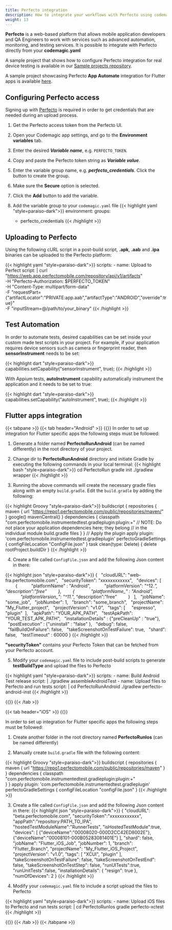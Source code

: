 ```yaml
---
title: Perfecto integration
description: How to integrate your workflows with Perfecto using codemagic.yaml
weight: 13
---
```


**Perfecto** is a web-based platform that allows mobile application developers and QA Engineers to work with services such as advanced automation, monitoring, and testing services. It is possible to integrate with Perfecto directly from your **codemagic.yaml**

A sample project that shows how to configure Perfecto integration for real device testing is available in our [Sample projects repository](https://github.com/codemagic-ci-cd/codemagic-sample-projects/tree/main/integrations/perfecto_sample_project).

A sample project showcasing Perfecto **App Automate** integration for Flutter apps is available [here](https://github.com/codemagic-ci-cd/codemagic-sample-projects/tree/main/integrations/perfecto_flutter_sample_project).


## Configuring Perfecto access

Signing up with [Perfecto](https://www.perfecto.io/) is required in order to get credentials that are needed during an upload process. 

1. Get the Perfecto access token from the Perfecto UI.
1. Open your Codemagic app settings, and go to the **Environment variables** tab.
2. Enter the desired **_Variable name_**, e.g. `PERFECTO_TOKEN`.
3. Copy and paste the Perfecto token string as **_Variable value_**.
4. Enter the variable group name, e.g. **_perfecto_credentials_**. Click the button to create the group.
5. Make sure the **Secure** option is selected.
6. Click the **Add** button to add the variable.

7. Add the variable group to your `codemagic.yaml` file
{{< highlight yaml "style=paraiso-dark">}}
  environment:
    groups:
      - perfecto_credentials
{{< /highlight >}}


## Uploading to Perfecto

Using the following cURL script in a post-build script, **.apk**, **.aab** and **.ipa** binaries can be uploaded to the Perfecto platform:

{{< highlight yaml "style=paraiso-dark">}}
  scripts:
    - name: Upload to Perfect
      script: | 
        curl "https://web.app.perfectomobile.com/repository/api/v1/artifacts" \
        -H "Perfecto-Authorization: $PERFECTO_TOKEN" \
        -H "Content-Type: multipart/form-data" \
        -F "requestPart={\"artifactLocator\":\"PRIVATE:app.aab\",\"artifactType\":\"ANDROID\",\"override\":true}" \
        -F "inputStream=@/path/to/your_binary"
{{< /highlight >}}



## Test Automation

In order to automate tests, desired capabilities can be set inside your custom made test scripts in your project. For example, if your application requires device sensors such as camera or fingerprint reader, then **sensorInstrument** needs to be set:

{{< highlight dart "style=paraiso-dark">}}
  capabilities.setCapability("sensorInstrument", true);
{{< /highlight >}}


With Appium tests, **autoInstrument** capability automatically instrument the application and it needs to be set to true:

{{< highlight dart "style=paraiso-dark">}}
  capabilities.setCapability("autoInstrument", true);
{{< /highlight >}}


## Flutter apps integration

{{< tabpane >}}
{{< tab header="Android" >}}
{{<markdown>}}
In order to set up integration for Flutter specific apps the following steps must be followed:

1. Generate a folder named **PerfectoRunAndroid** (can be named differently) in the root directory of your project.

2. Change dir to **PerfectoRunAndroid** directory and initiate Gradle by executing the following commands in your local terminal:
{{< highlight bash "style=paraiso-dark">}}
cd PerfectoRun 
gradle init 
./gradlew wrapper
{{< /highlight >}}

3. Running the above commands will create the necessary gradle files along with an empty `build.gradle`. Edit the `build.gradle` by adding the following:

{{< highlight Groovy "style=paraiso-dark">}}
buildscript {
    repositories {
        maven {
            url "https://repo1.perfectomobile.com/public/repositories/maven/"      
        }
        google()
        mavenCentral()
    }
    dependencies {
        classpath "com.perfectomobile.instrumentedtest.gradleplugin:plugin:+"
        // NOTE: Do not place your application dependencies here; they belong
        // in the individual module build.gradle files
    }
}
// Apply the plugin 
apply plugin: 'com.perfectomobile.instrumentedtest.gradleplugin'
perfectoGradleSettings {
    configFileLocation "ConfigFile.json"
}
    task clean(type: Delete) {
        delete rootProject.buildDir
}
{{< /highlight >}}


4. Create a file called `ConfigFile.json` and add the following Json content in there:

{{< highlight json "style=paraiso-dark">}}
{
      "cloudURL": "web-fra.perfectomobile.com",
      "securityToken": "xxxxxxxxxxxx",
      "devices": [
            {
              "platformName" : "Android",
              "platformVersion": "^12.*”,
              “description”:”free”
            },
            {
              "platformName_" : "Android",
              "platformVersion_": "^11.*”,
              “description”:”free”
            }
      ],
      "jobName": "some_job",
      "jobNumber": 1,
      "branch": "some_branch",
      "projectName": "My_Flutter_project",
      "projectVersion": "v1.0",
      "tags": [
        "espresso", "plugin"  ],
      "apkPath": "YOUR_APK_PATH",
      "testApkPath": "YOUR_TEST_APK_PATH",
      "installationDetails" : {"preCleanUp" : "true"},
      "postExecution" : {"uninstall" : "false" },
      "debug": false,
      "failBuildOnFailure": false,
      "takeScreenshotOnTestFailure": true,
      "shard": false,
      "testTimeout" : 60000
    }
{{< /highlight >}}

**"securityToken"** contains your Perfecto Token that can be fetched from your Perfecto account.

5. Modify your `codemagic.yaml` file to include post-build scripts to generate **testBuildType** and upload the files to Perfecto

{{< highlight yaml "style=paraiso-dark">}}
  scripts:
    - name: Build Android Test release
      script: | 
        ./gradlew assembleAndroidTest
    - name: Upload files to Perfecto and run tests
      script: | 
        cd PerfectoRunAndroid
        ./gradlew perfecto-android-inst
{{< /highlight >}}

{{</markdown>}}
{{< /tab >}}



{{< tab header="iOS" >}}
{{<markdown>}}

In order to set up integration for Flutter specific apps the following steps must be followed:

1. Create another folder in the root directory named **PerfectoRunIos** (can be named differently)

2. Manually create `build.gradle` file with the following content:

{{< highlight Groovy "style=paraiso-dark">}}
buildscript {
    repositories {
        maven {
            url "https://repo1.perfectomobile.com/public/repositories/maven"
        }
    }
    dependencies {
        classpath "com.perfectomobile.instrumentedtest.gradleplugin:plugin:+"    
    }
}
apply plugin: 'com.perfectomobile.instrumentedtest.gradleplugin'
perfectoGradleSettings {
    configFileLocation "configFile.json"
}
{{< /highlight >}}


3. Create a file called `ConfigFile.json` and add the following Json content in there:
{{< highlight json "style=paraiso-dark">}}
{
    "cloudURL": "beta.perfectomobile.com",
    "securityToken":"xxxxxxxxxxxx",
	"appPath":"repository:PATH_TO_IPA",
	"hostedTestModuleName":"RunnerTests",
	"isHostedTestModule":true,
	"devices": [
			{"deviceName":"00008020-000D2CC42ED8002E"},
			{"deviceName":"00008101-000B05283081401E"}
	],
	"shard": false,
	"jobName": "Flutter_iOS_Job",
  	"jobNumber": 1,
  	"branch": "Flutter_Branch",
  	"projectName": "My_Flutter_iOS_Project",
  	"projectVersion": "v1.0",
  	"tags": [
    "XCUI", "plugin"  ],
	"takeScreenshotOnTestFailure": false,
	"takeScreenshotOnTestEnd": false,
	"takeScreenshotOnTestStep": false,
	"runUITests":true,
	"runUnitTests":false,
	"installationDetails": {
		"resign": true
	  },  
  	"numOfDevices": 2
  }
{{< /highlight >}}

4.  Modify your `codemagic.yaml` file to include a script upload the files to Perfecto

{{< highlight yaml "style=paraiso-dark">}}
  scripts:
    - name: Upload iOS files to Perfecto and run tests
      script: | 
        cd PerfectoRunIos
        gradle perfecto-xctest
{{< /highlight >}}

{{</markdown>}}
{{< /tab >}}
{{< /tabpane >}}

